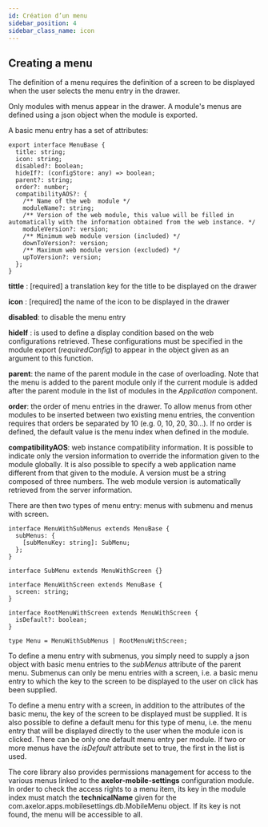 ```yaml
---
id: Création d’un menu
sidebar_position: 4
sidebar_class_name: icon
---
```


## Creating a menu

The definition of a menu requires the definition of a screen to be displayed when the user selects the menu entry in the drawer.

Only modules with menus appear in the drawer. A module's menus are defined using a json object when the module is exported.

A basic menu entry has a set of attributes:

```tsx
export interface MenuBase {
  title: string;
  icon: string;
  disabled?: boolean;
  hideIf?: (configStore: any) => boolean;
  parent?: string;
  order?: number;
  compatibilityAOS?: {
    /** Name of the web  module */
    moduleName?: string;
    /** Version of the web module, this value will be filled in automatically with the information obtained from the web instance. */
    moduleVersion?: version;
    /** Minimum web module version (included) */
    downToVersion?: version;
    /** Maximum web module version (excluded) */
    upToVersion?: version;
  };
}
```

**tittle** : [required] a translation key for the title to be displayed on the drawer

**icon** : [required] the name of the icon to be displayed in the drawer

**disabled**: to disable the menu entry

**hideIf** : is used to define a display condition based on the web configurations retrieved. These configurations must be specified in the module export (_requiredConfig_) to appear in the object given as an argument to this function.

**parent**: the name of the parent module in the case of overloading. Note that the menu is added to the parent module only if the current module is added after the parent module in the list of modules in the _Application_ component.

**order**: the order of menu entries in the drawer. To allow menus from other modules to be inserted between two existing menu entries, the convention requires that orders be separated by 10 (e.g. 0, 10, 20, 30...). If no order is defined, the default value is the menu index when defined in the module.

**compatibilityAOS**: web instance compatibility information. It is possible to indicate only the version information to override the information given to the module globally. It is also possible to specify a web application name different from that given to the module. A version must be a string composed of three numbers. The web module version is automatically retrieved from the server information.

There are then two types of menu entry: menus with submenu and menus with screen.

```tsx
interface MenuWithSubMenus extends MenuBase {
  subMenus: {
    [subMenuKey: string]: SubMenu;
  };
}

interface SubMenu extends MenuWithScreen {}

interface MenuWithScreen extends MenuBase {
  screen: string;
}

interface RootMenuWithScreen extends MenuWithScreen {
  isDefault?: boolean;
}

type Menu = MenuWithSubMenus | RootMenuWithScreen;
```

To define a menu entry with submenus, you simply need to supply a json object with basic menu entries to the _subMenus_ attribute of the parent menu. Submenus can only be menu entries with a screen, i.e. a basic menu entry to which the key to the screen to be displayed to the user on click has been supplied.

To define a menu entry with a screen, in addition to the attributes of the basic menu, the key of the screen to be displayed must be supplied. It is also possible to define a default menu for this type of menu, i.e. the menu entry that will be displayed directly to the user when the module icon is clicked. There can be only one default menu entry per module. If two or more menus have the _isDefault_ attribute set to true, the first in the list is used.

The core library also provides permissions management for access to the various menus linked to the **axelor-mobile-settings** configuration module. In order to check the access rights to a menu item, its key in the module index must match the **technicalName** given for the com.axelor.apps.mobilesettings.db.MobileMenu object. If its key is not found, the menu will be accessible to all.
